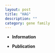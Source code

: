 ```yaml
---
layout: post
title: "HAG"
description: ""
category: gene family
---
```


* **Information**  

* **Publication**  


